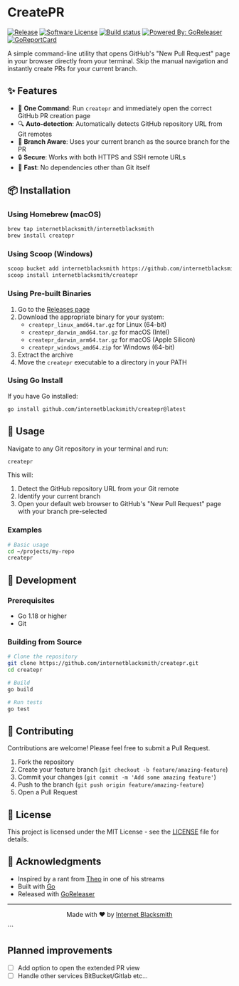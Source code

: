 # CreatePR

[![Release](https://img.shields.io/github/release/internetblacksmith/createpr.svg?style=for-the-badge)](https://github.com/internetblacksmith/createpr/releases/latest)
[![Software License](https://img.shields.io/badge/license-MIT-brightgreen.svg?style=for-the-badge)](/LICENSE.md)
[![Build status](https://img.shields.io/github/actions/workflow/status/internetblacksmith/createpr/go.yml?style=for-the-badge&branch=main)](https://github.com/goreleaser/goreleaser/actions?workflow=build)
[![Powered By: GoReleaser](https://img.shields.io/badge/powered%20by-goreleaser-green.svg?style=for-the-badge)](https://github.com/goreleaser)
[![GoReportCard](https://goreportcard.com/badge/github.com/internetblacksmith/createpr?style=for-the-badge)](https://goreportcard.com/report/github.com/internetblacksmith/createpr)

A simple command-line utility that opens GitHub's "New Pull Request" page in your browser directly from your terminal. Skip the manual navigation and instantly create PRs for your current branch.

## ✨ Features

- 🔄 **One Command**: Run `createpr` and immediately open the correct GitHub PR creation page
- 🔍 **Auto-detection**: Automatically detects GitHub repository URL from Git remotes
- 🌿 **Branch Aware**: Uses your current branch as the source branch for the PR
- 🔒 **Secure**: Works with both HTTPS and SSH remote URLs
- 🚀 **Fast**: No dependencies other than Git itself

## 📦 Installation

### Using Homebrew (macOS)

```bash
brew tap internetblacksmith/internetblacksmith
brew install createpr
```

### Using Scoop (Windows)

```bash
scoop bucket add internetblacksmith https://github.com/internetblacksmith/scoop-bucket
scoop install internetblacksmith/createpr
```

### Using Pre-built Binaries

1. Go to the [Releases page](https://github.com/internetblacksmith/createpr/releases)
2. Download the appropriate binary for your system:
   - `createpr_linux_amd64.tar.gz` for Linux (64-bit)
   - `createpr_darwin_amd64.tar.gz` for macOS (Intel)
   - `createpr_darwin_arm64.tar.gz` for macOS (Apple Silicon)
   - `createpr_windows_amd64.zip` for Windows (64-bit)
3. Extract the archive
4. Move the `createpr` executable to a directory in your PATH

### Using Go Install

If you have Go installed:

```bash
go install github.com/internetblacksmith/createpr@latest
```

## 🚀 Usage

Navigate to any Git repository in your terminal and run:

```bash
createpr
```

This will:
1. Detect the GitHub repository URL from your Git remote
2. Identify your current branch
3. Open your default web browser to GitHub's "New Pull Request" page with your branch pre-selected

### Examples

```bash
# Basic usage
cd ~/projects/my-repo
createpr
```

## 🧪 Development

### Prerequisites

- Go 1.18 or higher
- Git

### Building from Source

```bash
# Clone the repository
git clone https://github.com/internetblacksmith/createpr.git
cd createpr

# Build
go build

# Run tests
go test
```

## 🤝 Contributing

Contributions are welcome! Please feel free to submit a Pull Request.

1. Fork the repository
2. Create your feature branch (`git checkout -b feature/amazing-feature`)
3. Commit your changes (`git commit -m 'Add some amazing feature'`)
4. Push to the branch (`git push origin feature/amazing-feature`)
5. Open a Pull Request

## 📄 License

This project is licensed under the MIT License - see the [LICENSE](LICENSE) file for details.

## 🙏 Acknowledgments

- Inspired by a rant from [Theo](https://x.com/theo) in one of his streams 
- Built with [Go](https://golang.org/)
- Released with [GoReleaser](https://goreleaser.com/)

---

<p align="center">
  Made with ❤️ by <a href="https://github.com/internetblacksmith">Internet Blacksmith</a>
</p>
```

## Planned improvements

 - [ ] Add option to open the extended PR view
 - [ ] Handle other services BitBucket/Gitlab etc...

